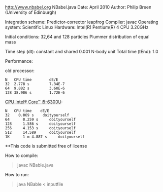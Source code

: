 http://www.nbabel.org
NBabel.java
Date: April 2010
Author:  Philip Breen (University of Edinburgh)

Integration scheme: Predictor-corrector leapfrog
Compiler: javac
Operating system:  Scientific Linux
Hardware: Intel(R) Pentium(R) 4 CPU 3.20GHz

Initial conditions: 32,64 and 128 particles Plummer distribution of equal mass

Time step (dt): constant and shared 0.001 N-body unit
Total time (tEnd): 1.0

Performance:

old processor:

    N	CPU time    	dE/E
    32	2.778 s 		7.34E-7
    64	9.882 s 		3.60E-6
    128	38.906 s		1.72E-6

[CPU Intel® Core™ i5-6300U](https://ark.intel.com/ru/products/88190/Intel-Core-i5-6300U-Processor-3M-Cache-up-to-3_00-GHz):

    N   CPU time    dE/E
    32    0.069 s    doityourself
    64      0.259 s     doityourself
    128     1.586 s     doityourself
    256     4.153 s     doityourself
    512     14.589      doityourself
    1K      1 m 4.887 s     doityourself

**This code is submitted free of license

How to compile:
>javac NBable.java

How to run:
>java NBable < inputfile
